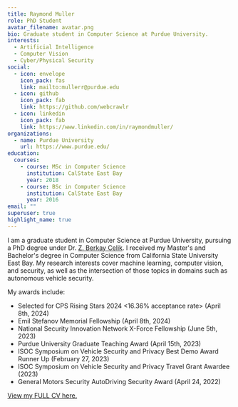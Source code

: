 ```yaml
---
title: Raymond Muller
role: PhD Student
avatar_filename: avatar.png
bio: Graduate student in Computer Science at Purdue University.
interests:
  - Artificial Intelligence
  - Computer Vision
  - Cyber/Physical Security
social:
  - icon: envelope
    icon_pack: fas
    link: mailto:mullerr@purdue.edu
  - icon: github
    icon_pack: fab
    link: https://github.com/webcrawlr
  - icon: linkedin
    icon_pack: fab
    link: https://www.linkedin.com/in/raymondmuller/
organizations:
  - name: Purdue University
    url: https://www.purdue.edu/
education:
  courses:
    - course: MSc in Computer Science
      institution: CalState East Bay
      year: 2018
    - course: BSc in Computer Science
      institution: CalState East Bay
      year: 2016
email: ""
superuser: true
highlight_name: true
---
```

I am a graduate student in Computer Science at Purdue University, pursuing a PhD degree under Dr. [Z. Berkay Celik](https://beerkay.github.io/).  I received my Master's and Bachelor's degree in Computer Science from California State University East Bay.  My research interests cover machine learning, computer vision, and security, as well as the intersection of those topics in domains such as autonomous vehicle security.


My awards include:
-  Selected for CPS Rising Stars 2024 <16.36% acceptance rate> (April 8th, 2024)
-  Emil Stefanov Memorial Fellowship (April 8th, 2024)
-  National Security Innovation Network X-Force Fellowship (June 5th, 2023)
-  Purdue University Graduate Teaching Award (April 15th, 2023)
-  ISOC Symposium on Vehicle Security and Privacy Best Demo Award Runner Up (February 27, 2023)
-  ISOC Symposium on Vehicle Security and Privacy Travel Grant Awardee (2023)
-  General Motors Security AutoDriving Security Award (April 24, 2022)

[View my FULL CV here.](assets/media/raymond_muller_cv.pdf)
